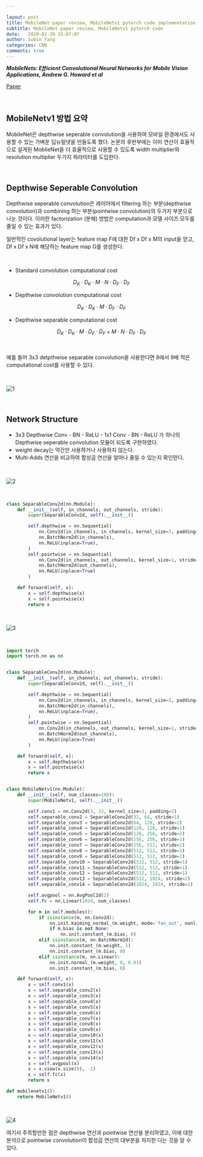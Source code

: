 ```yaml
---

layout: post
title: MobileNet paper review, MobileNetv1 pytorch code implementation
subtitle: MobileNet paper review, MobileNetv1 pytorch code
date:   2020-02-20 15:07:07
author: Subin Yang
categories: CNN
comments: true
---
```


<strong><em>MobileNets: Efficient Convolutional Neural Networks for Mobile Vision Applications, Andrew G. Howard et al</em></strong>

[Paper](https://arxiv.org/abs/1704.04861)

<br>

<h2>MobileNetv1 방법 요약</h2>

MobileNet은 depthwise seperable convolution을 사용하여 모바일 환경에서도 사용할 수 있는 가벼운 딥뉴럴넷을 만들도록 했다. 논문의 후반부에는 이미 연산이 효율적으로 설게된 MoblieNet을 더 효율적으로 사용할 수 있도록 width multiplier와 resolution multiplier 두가지 파라미터를 도입한다.

<br>

<h2>Depthwise Seperable Convolution</h2>

Depthwise seperable convolution은 레이어에서 filtering 하는 부분(depthwise convolution)과 combining 하는 부분(pointwise convolution)의 두가지 부분으로 나눈 것이다. 이러한 factorization (분해) 방법은 computation과 모델 사이즈 모두를 줄일 수 있는 효과가 있다.

일반적인 covolutional layer는 feature map F에 대한 Df x Df x M의 input을 얻고, Df x Df x N에 해당하는 feature map G를 생성한다.

<br>

- Standard convolution computational cost

$$
D_K \cdot D_K \cdot M \cdot N \cdot D_F \cdot D_F
$$

- Depthwise convolution computational cost

$$
D_K \cdot D_K \cdot M \cdot D_F \cdot D_F
$$

- Depthwise separable computational cost

$$
D_K \cdot D_K \cdot M \cdot D_F \cdot D_F  +  M \cdot N \cdot D_F \cdot D_F
$$

<br>

예를 들어 3x3 detpthwise separable convolution을 사용한다면 8에서 9배 적은 computational cost를 사용할 수 있다.

<br>

![1](https://user-images.githubusercontent.com/37301677/74913879-d77b3600-5404-11ea-9918-28669e550a92.png)



<br>

<h2>Network Structure</h2>

- 3x3 Depthwise Conv - BN - ReLU - 1x1 Conv - BN - ReLU 가 하나의 Depthwise seperable convolution 모듈이 되도록 구현하였다.
- weight decay는 약간만 사용하거나 사용하지 않는다.
- Multi-Adds 연산을 비교하여 합성곱 연산을 얼마나 줄일 수 있는지 확인한다.

<br>

![2](https://user-images.githubusercontent.com/37301677/74913880-d8ac6300-5404-11ea-9ef0-c918f8c8992b.png)

<br>

```python
class SeparableConv2d(nn.Module):
    def __init__(self, in_channels, out_channels, stride):
        super(SeparableConv2d, self).__init__()

        self.depthwise = nn.Sequential(
            nn.Conv2d(in_channels, in_channels, kernel_size=3, padding=1, stride=stride),
            nn.BatchNorm2d(in_channels),
            nn.ReLU(inplace=True),
        )
        self.pointwise = nn.Sequential(
            nn.Conv2d(in_channels, out_channels, kernel_size=1, stride=1),
            nn.BatchNorm2d(out_channels),
            nn.ReLU(inplace=True)
        )

    def forward(self, x):
        x = self.depthwise(x)
        x = self.pointwise(x)
        return x
```

<br>

![3](https://user-images.githubusercontent.com/37301677/74913881-d944f980-5404-11ea-90c8-17017f7e97a5.png)

<br>

```python
import torch
import torch.nn as nn


class SeparableConv2d(nn.Module):
    def __init__(self, in_channels, out_channels, stride):
        super(SeparableConv2d, self).__init__()

        self.depthwise = nn.Sequential(
            nn.Conv2d(in_channels, in_channels, kernel_size=3, padding=1, stride=stride),
            nn.BatchNorm2d(in_channels),
            nn.ReLU(inplace=True),
        )
        self.pointwise = nn.Sequential(
            nn.Conv2d(in_channels, out_channels, kernel_size=1, stride=1),
            nn.BatchNorm2d(out_channels),
            nn.ReLU(inplace=True)
        )

    def forward(self, x):
        x = self.depthwise(x)
        x = self.pointwise(x)
        return x


class MobileNetv1(nn.Module):
    def __init__(self, num_classes=100):
        super(MobileNetv1, self).__init__()

        self.conv1 = nn.Conv2d(3, 32, kernel_size=3, padding=2)
        self.separable_conv2 = SeparableConv2d(32, 64, stride=1)
        self.separable_conv3 = SeparableConv2d(64, 128, stride=2)
        self.separable_conv4 = SeparableConv2d(128, 128, stride=1)
        self.separable_conv5 = SeparableConv2d(128, 256, stride=2)
        self.separable_conv6 = SeparableConv2d(256, 256, stride=1)
        self.separable_conv7 = SeparableConv2d(256, 512, stride=2)
        self.separable_conv8 = SeparableConv2d(512, 512, stride=1)
        self.separable_conv9 = SeparableConv2d(512, 512, stride=1)
        self.separable_conv10 = SeparableConv2d(512, 512, stride=1)
        self.separable_conv11 = SeparableConv2d(512, 512, stride=1)
        self.separable_conv12 = SeparableConv2d(512, 512, stride=1)
        self.separable_conv13 = SeparableConv2d(512, 1024, stride=2)
        self.separable_conv14 = SeparableConv2d(1024, 1024, stride=2)

        self.avgpool = nn.AvgPool2d(2)
        self.fc = nn.Linear(1024, num_classes)

        for m in self.modules():
            if isinstance(m, nn.Conv2d):
                nn.init.kaiming_normal_(m.weight, mode='fan_out', nonlinearity='relu')
                if m.bias is not None:
                    nn.init.constant_(m.bias, 0)
            elif isinstance(m, nn.BatchNorm2d):
                nn.init.constant_(m.weight, 1)
                nn.init.constant_(m.bias, 0)
            elif isinstance(m, nn.Linear):
                nn.init.normal_(m.weight, 0, 0.01)
                nn.init.constant_(m.bias, 0)

    def forward(self, x):
        x = self.conv1(x)
        x = self.separable_conv2(x)
        x = self.separable_conv3(x)
        x = self.separable_conv4(x)
        x = self.separable_conv5(x)
        x = self.separable_conv6(x)
        x = self.separable_conv7(x)
        x = self.separable_conv8(x)
        x = self.separable_conv9(x)
        x = self.separable_conv10(x)
        x = self.separable_conv11(x)
        x = self.separable_conv12(x)
        x = self.separable_conv13(x)
        x = self.separable_conv14(x)
        x = self.avgpool(x)
        x = x.view(x.size(0), -1)
        x = self.fc(x)
        return x

def mobilenetv1():
    return MobileNetv1()

```



<br>

![4](https://user-images.githubusercontent.com/37301677/74913882-d9dd9000-5404-11ea-8075-cf6628bce075.png)

여기서 주목할만한 점은 depthwise 연산과 pointwise 연산을 분리하였고, 이에 대한 분석으로 pointwise convolution이 합성곱 연산의 대부분을 차지한 다는 것을 알 수 있다.

<br>
